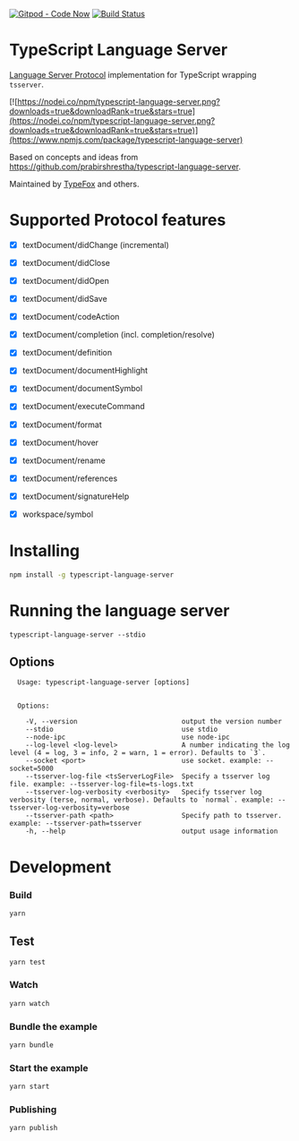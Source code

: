 [![Gitpod - Code Now](https://img.shields.io/badge/Gitpod-code%20now-blue.svg?longCache=true)](https://gitpod.io#https://github.com/theia-ide/typescript-language-server)
[![Build Status](https://travis-ci.org/theia-ide/typescript-language-server.svg?branch=master)](https://travis-ci.org/theia-ide/typescript-language-server)

# TypeScript Language Server
[Language Server Protocol](https://github.com/Microsoft/language-server-protocol) implementation for TypeScript wrapping `tsserver`.

[![https://nodei.co/npm/typescript-language-server.png?downloads=true&downloadRank=true&stars=true](https://nodei.co/npm/typescript-language-server.png?downloads=true&downloadRank=true&stars=true)](https://www.npmjs.com/package/typescript-language-server)

Based on concepts and ideas from https://github.com/prabirshrestha/typescript-language-server.

Maintained by [TypeFox](http://typefox.io) and others.

# Supported Protocol features

- [x] textDocument/didChange (incremental)
- [x] textDocument/didClose
- [x] textDocument/didOpen
- [x] textDocument/didSave

- [x] textDocument/codeAction
- [x] textDocument/completion (incl. completion/resolve)
- [x] textDocument/definition
- [x] textDocument/documentHighlight
- [x] textDocument/documentSymbol
- [x] textDocument/executeCommand
- [x] textDocument/format
- [x] textDocument/hover
- [x] textDocument/rename
- [x] textDocument/references
- [x] textDocument/signatureHelp
- [x] workspace/symbol

# Installing

```sh
npm install -g typescript-language-server
```

# Running the language server

```
typescript-language-server --stdio
```

## Options

```
  Usage: typescript-language-server [options]


  Options:

    -V, --version                          output the version number
    --stdio                                use stdio
    --node-ipc                             use node-ipc
    --log-level <log-level>                A number indicating the log level (4 = log, 3 = info, 2 = warn, 1 = error). Defaults to `3`.
    --socket <port>                        use socket. example: --socket=5000
    --tsserver-log-file <tsServerLogFile>  Specify a tsserver log file. example: --tsserver-log-file=ts-logs.txt
    --tsserver-log-verbosity <verbosity>   Specify tsserver log verbosity (terse, normal, verbose). Defaults to `normal`. example: --tsserver-log-verbosity=verbose
    --tsserver-path <path>                 Specify path to tsserver. example: --tsserver-path=tsserver
    -h, --help                             output usage information
```

# Development

### Build

```sh
yarn
```

## Test

```sh
yarn test
```

### Watch

```sh
yarn watch
```

### Bundle the example

```sh
yarn bundle
```

### Start the example

```sh
yarn start
```

### Publishing

```sh
yarn publish
```
